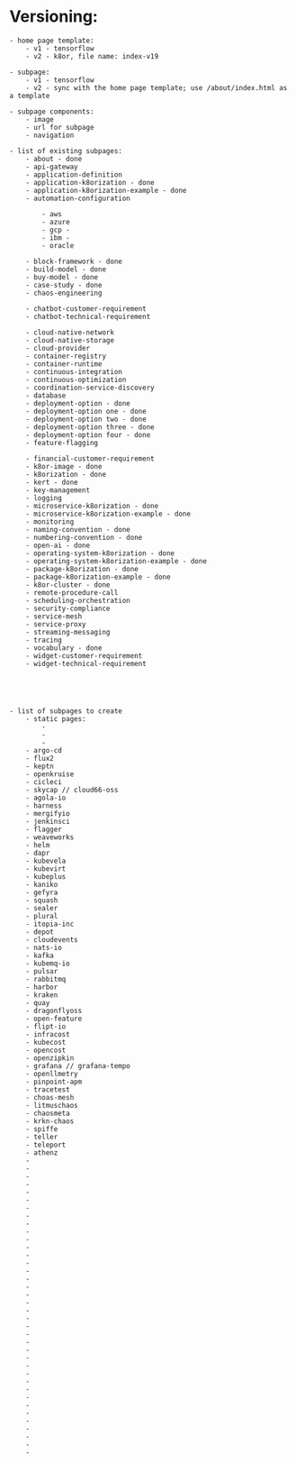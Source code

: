 # Versioning:
	- home page template:
		- v1 - tensorflow
		- v2 - k8or, file name: index-v19

	- subpage:
		- v1 - tensorflow
		- v2 - sync with the home page template; use /about/index.html as a template

	- subpage components:
		- image
		- url for subpage
		- navigation

	- list of existing subpages:
		- about - done
		- api-gateway
		- application-definition
		- application-k8orization - done
		- application-k8orization-example - done
		- automation-configuration

			- aws
			- azure
			- gcp - 
			- ibm -
			- oracle

		- block-framework - done
		- build-model - done
		- buy-model - done
		- case-study - done
		- chaos-engineering

		- chatbot-customer-requirement
		- chatbot-technical-requirement

		- cloud-native-network
		- cloud-native-storage
		- cloud-provider
		- container-registry
		- container-runtime
		- continuous-integration
		- continuous-optimization
		- coordination-service-discovery
		- database
		- deployment-option - done
		- deployment-option one - done
		- deployment-option two - done
		- deployment-option three - done
		- deployment-option four - done
		- feature-flagging

		- financial-customer-requirement
		- k8or-image - done
		- k8orization - done
		- kert - done
		- key-management
		- logging
		- microservice-k8orization - done
		- microservice-k8orization-example - done
		- monitoring
		- naming-convention - done
		- numbering-convention - done
		- open-ai - done
		- operating-system-k8orization - done
		- operating-system-k8orization-example - done
		- package-k8orization - done
		- package-k8orization-example - done
		- k8or-cluster - done
		- remote-procedure-call
		- scheduling-orchestration
		- security-compliance
		- service-mesh
		- service-proxy
		- streaming-messaging
		- tracing
		- vocabulary - done
		- widget-customer-requirement
		- widget-technical-requirement





	- list of subpages to create
		- static pages:
			- 
			- 
			- 
		- argo-cd
		- flux2
		- keptn
		- openkruise
		- cicleci
		- skycap // cloud66-oss
		- agola-io
		- harness
		- mergifyio
		- jenkinsci
		- flagger
		- weaveworks
		- helm
		- dapr
		- kubevela
		- kubevirt
		- kubeplus
		- kaniko
		- gefyra
		- squash
		- sealer
		- plural
		- itopia-inc
		- depot
		- cloudevents
		- nats-io
		- kafka
		- kubemq-io
		- pulsar
		- rabbitmq
		- harbor
		- kraken
		- quay
		- dragonflyoss
		- open-feature
		- flipt-io
		- infracost
		- kubecost
		- opencost
		- openzipkin
		- grafana // grafana-tempo
		- openllmetry
		- pinpoint-apm
		- tracetest
		- choas-mesh
		- litmuschaos
		- chaosmeta
		- krkn-chaos
		- spiffe
		- teller
		- teleport
		- athenz
		- 
		- 
		- 
		- 
		- 
		- 
		- 
		- 
		- 
		- 
		- 
		- 
		- 
		- 
		- 
		- 
		- 
		- 
		- 
		- 
		- 
		- 
		- 
		- 
		- 
		- 
		- 
		- 
		- 
		- 
		- 
		- 
		- 
		- 
		- 
		- 
		- 
		- 
